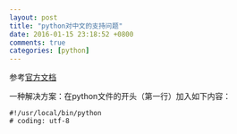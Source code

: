 ```yaml
---
layout: post
title: "python对中文的支持问题"
date: 2016-01-15 23:18:52 +0800
comments: true
categories: [python]
---
```

参考[官方文档](https://www.python.org/dev/peps/pep-0263/)

<!-- more -->

一种解决方案：在python文件的开头（第一行）加入如下内容：
```
#!/usr/local/bin/python
# coding: utf-8
```
